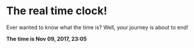 # The real time clock!

Ever wanted to know what the time is? Well, your journey is about to end!

**The time is Nov 09, 2017, 23:05**